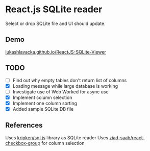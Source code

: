 # React.js SQLite reader

Select or drop SQLite file and UI should update.

## Demo

[lukashlavacka.github.io/ReactJS-SQLite-Viewer](//lukashlavacka.github.io/ReactJS-SQLite-Viewer)

## TODO

- [ ] Find out why empty tables don't return list of columns
- [x] Loading message while large database is working
- [ ] Investigate use of Web Worked for async use
- [x] Implement column selection
- [x] Implement one column sorting
- [x] Added sample SQLite DB file

## References

Uses [kripken/sql.js](//github.com/kripken/sql.js) library as SQLite reader
Uses [ziad-saab/react-checkbox-group](//github.com/ziad-saab/react-checkbox-group) for column selection